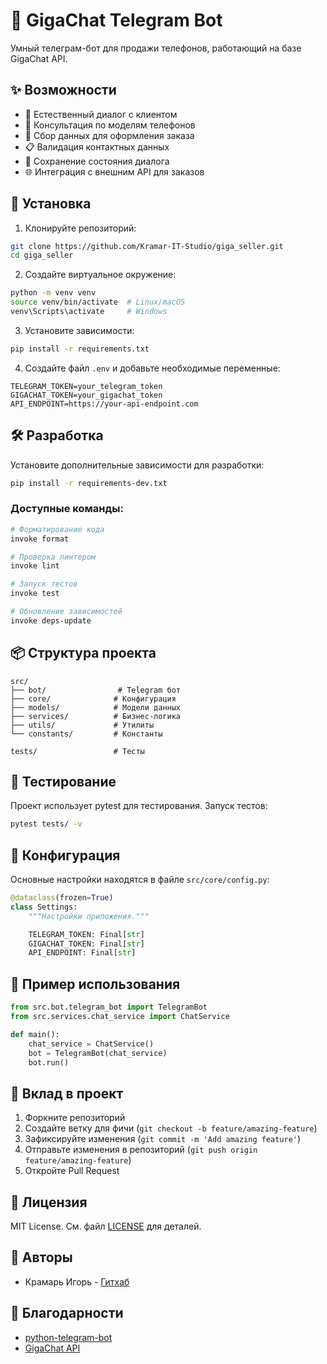 # 🤖 GigaChat Telegram Bot

Умный телеграм-бот для продажи телефонов, работающий на базе GigaChat API.

## ✨ Возможности

- 💬 Естественный диалог с клиентом
- 📱 Консультация по моделям телефонов
- 🎯 Сбор данных для оформления заказа
- 📋 Валидация контактных данных
- 🔄 Сохранение состояния диалога
- 🌐 Интеграция с внешним API для заказов

## 🚀 Установка

1. Клонируйте репозиторий:
```bash
git clone https://github.com/Kramar-IT-Studio/giga_seller.git
cd giga_seller
```

2. Создайте виртуальное окружение:
```bash
python -m venv venv
source venv/bin/activate  # Linux/macOS
venv\Scripts\activate     # Windows
```

3. Установите зависимости:
```bash
pip install -r requirements.txt
```

4. Создайте файл `.env` и добавьте необходимые переменные:
```env
TELEGRAM_TOKEN=your_telegram_token
GIGACHAT_TOKEN=your_gigachat_token
API_ENDPOINT=https://your-api-endpoint.com
```

## 🛠️ Разработка

Установите дополнительные зависимости для разработки:
```bash
pip install -r requirements-dev.txt
```

### Доступные команды:

```bash
# Форматирование кода
invoke format

# Проверка линтером
invoke lint

# Запуск тестов
invoke test

# Обновление зависимостей
invoke deps-update
```

## 📦 Структура проекта

```
src/
├── bot/                # Telegram бот
├── core/              # Конфигурация
├── models/            # Модели данных
├── services/          # Бизнес-логика
├── utils/             # Утилиты
└── constants/         # Константы

tests/                 # Тесты
```

## 🧪 Тестирование

Проект использует pytest для тестирования. Запуск тестов:

```bash
pytest tests/ -v
```

## 🔧 Конфигурация

Основные настройки находятся в файле `src/core/config.py`:

```10:17:src/core/config.py
@dataclass(frozen=True)
class Settings:
    """Настройки приложения."""

    TELEGRAM_TOKEN: Final[str]
    GIGACHAT_TOKEN: Final[str]
    API_ENDPOINT: Final[str]

```


## 📝 Пример использования

```python
from src.bot.telegram_bot import TelegramBot
from src.services.chat_service import ChatService

def main():
    chat_service = ChatService()
    bot = TelegramBot(chat_service)
    bot.run()
```

## 🤝 Вклад в проект

1. Форкните репозиторий
2. Создайте ветку для фичи (`git checkout -b feature/amazing-feature`)
3. Зафиксируйте изменения (`git commit -m 'Add amazing feature'`)
4. Отправьте изменения в репозиторий (`git push origin feature/amazing-feature`)
5. Откройте Pull Request

## 📄 Лицензия

MIT License. См. файл [LICENSE](./LICENSE.md) для деталей.

## 👥 Авторы

- Крамарь Игорь - [Гитхаб](https://github.com/igorkramar)

## 🙏 Благодарности

- [python-telegram-bot](https://github.com/python-telegram-bot/python-telegram-bot)
- [GigaChat API](https://developers.sber.ru/docs/ru/gigachat/overview)